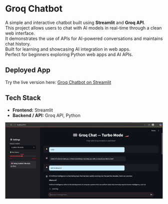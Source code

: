 # Groq Chatbot

A simple and interactive chatbot built using **Streamlit** and **Groq API**.  
This project allows users to chat with AI models in real-time through a clean web interface.  
It demonstrates the use of APIs for AI-powered conversations and maintains chat history.  
Built for learning and showcasing AI integration in web apps.  
Perfect for beginners exploring Python web apps and AI APIs.  

## Deployed App
Try the live version here: [Groq Chatbot on Streamlit](https://groq-chatbot-cpphsj8ikeqdce5odeappet.streamlit.app/)

## Tech Stack
- **Frontend:** Streamlit  
- **Backend / API:** Groq API, Python 

![Groq Chatbot Demo](groq_demo.png)
